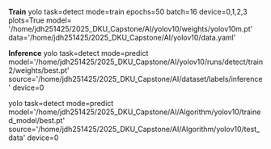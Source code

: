 **Train**
yolo task=detect mode=train epochs=50 batch=16 device=0,1,2,3 plots=True model= '/home/jdh251425/2025_DKU_Capstone/AI/yolov10/weights/yolov10m.pt' data='/home/jdh251425/2025_DKU_Capstone/AI/yolov10/data.yaml'

**Inference**
yolo task=detect mode=predict model='/home/jdh251425/2025_DKU_Capstone/AI/yolov10/runs/detect/train2/weights/best.pt' source='/home/jdh251425/2025_DKU_Capstone/AI/dataset/labels/inference' device=0

yolo task=detect mode=predict model='/home/jdh251425/2025_DKU_Capstone/AI/Algorithm/yolov10/trained_model/best.pt' source='/home/jdh251425/2025_DKU_Capstone/AI/Algorithm/yolov10/test_data' device=0

